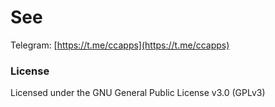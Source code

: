 # See

Telegram: [https://t.me/ccapps](https://t.me/ccapps)

### License
Licensed under the GNU General Public License v3.0 (GPLv3)
